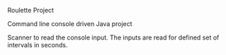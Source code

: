 Roulette Project

Command line console driven Java project 

Scanner to read the console input.
The inputs are read for defined set of intervals in seconds.


